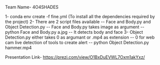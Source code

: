 Team Name- 4O4SHADES


1- conda env create -f fine.yml
(To install all the dependencies required by the project)
2- There are 2 script files available
 -- Face and Body.py and Object Detection.py
 -- Face and Body.py takes image as argument -- python Face and Body.py a.jpg 
 -- It detects body and face
3- Object Detection.py either takes 0 as argumant or .mp4 as extension
 -- 0 for web cam live detection of tools to create alert
 -- python Object Detection.py hammer.mp4

Presentation Link- https://prezi.com/view/O1BxDuEVWL7Oxm1akYxz/


